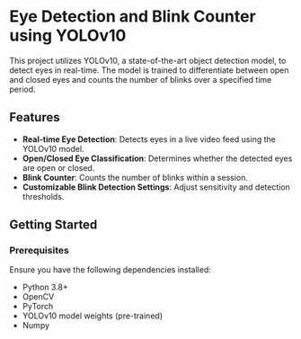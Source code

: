 # Eye Detection and Blink Counter using YOLOv10

This project utilizes YOLOv10, a state-of-the-art object detection model, to detect eyes in real-time. The model is trained to differentiate between open and closed eyes and counts the number of blinks over a specified time period.

## Features

- **Real-time Eye Detection**: Detects eyes in a live video feed using the YOLOv10 model.
- **Open/Closed Eye Classification**: Determines whether the detected eyes are open or closed.
- **Blink Counter**: Counts the number of blinks within a session.
- **Customizable Blink Detection Settings**: Adjust sensitivity and detection thresholds.

## Getting Started

### Prerequisites

Ensure you have the following dependencies installed:

- Python 3.8+
- OpenCV
- PyTorch
- YOLOv10 model weights (pre-trained)
- Numpy

